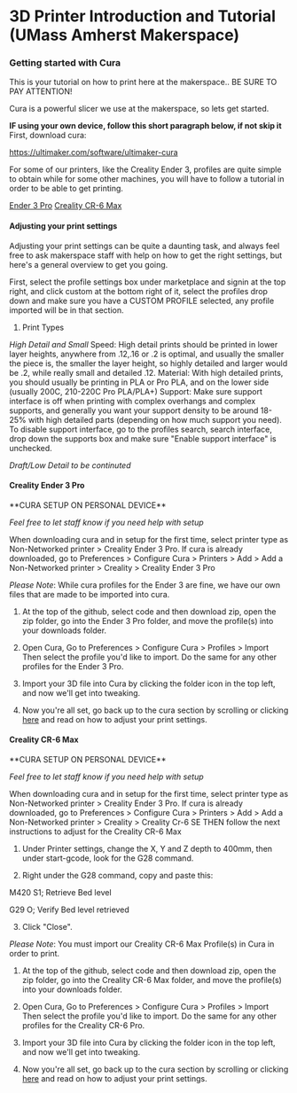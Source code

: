 # 3D Printer Introduction and Tutorial (UMass Amherst Makerspace)

<h3>
Getting started with Cura
</h3>

This is your tutorial on how to print here at the makerspace..
BE SURE TO PAY ATTENTION!

Cura is a powerful slicer we use at the makerspace, so lets get started.

**IF using your own device, follow this short paragraph below, if not skip it**
First, download cura:

https://ultimaker.com/software/ultimaker-cura 

For some of our printers, like the Creality Ender 3, profiles are quite simple to obtain
while for some other machines, you will have to follow a tutorial in order to be able to get printing.

 <a href="https://github.com/umassamherstmakerspace/3D-Printing#creality-ender-3-pro">Ender 3 Pro</a> 
 <a href="https://github.com/umassamherstmakerspace/3D-Printing#creality-cr-6-max">Creality CR-6 Max</a> 

<h4>
Adjusting your print settings
</h4>
Adjusting your print settings can be quite a daunting task, and always feel free to ask makerspace staff with help on how to get the right settings, but here's a general overview to get you going.

First, select the profile settings box under marketplace and signin at the top right, and click custom at the bottom right of it, select the profiles drop down and make sure you have a CUSTOM PROFILE selected, any profile imported will be in that section.

1) Print Types

*High Detail and Small*
Speed: High detail prints should be printed in lower layer heights, anywhere from .12,.16 or .2 is optimal, and usually the smaller the piece is, the smaller the layer height, so highly detailed and larger would be .2, while really small and detailed .12.
Material: With high detailed prints, you should usually be printing in PLA or Pro PLA, and on the lower side (usually 200C, 210-220C Pro PLA/PLA+)
Support: Make sure support interface is off when printing with complex overhangs and complex supports, and generally you want your support density to be around 18-25% with high detailed parts (depending on how much support you need). To disable support interface, go to the profiles search, search interface, drop down the supports box and make sure "Enable support interface" is unchecked.

*Draft/Low Detail*
*to be continuted*

<h4>
Creality Ender 3 Pro
</h4>
**CURA SETUP ON PERSONAL DEVICE**

*Feel free to let staff know if you need help with setup*

When downloading cura and in setup for the first time, select printer type as Non-Networked printer > Creality Ender 3 Pro.
If cura is already downloaded, go to Preferences > Configure Cura > Printers > Add > Add a Non-Networked printer > Creality > Creality Ender 3 Pro

*Please Note*: While cura profiles for the Ender 3 are fine, we have our own files that are made to be imported into cura. 

1) At the top of the github, select code and then download zip, open the zip folder, go into the Ender 3 Pro folder, and move the profile(s) into your downloads folder. 

2) Open Cura, Go to Preferences > Configure Cura > Profiles > Import
Then select the profile you'd like to import. Do the same for any other profiles for the Ender 3 Pro.

3) Import your 3D file into Cura by clicking the folder icon in the top left, and now we'll get into tweaking.

4) Now you're all set, go back up to the cura section by scrolling or clicking <a href="https://github.com/umassamherstmakerspace/3D-Printing#getting-started-with-cura">here</a> and read on how to adjust your print settings.


<h4>
Creality CR-6 Max
</h4>
**CURA SETUP ON PERSONAL DEVICE**

*Feel free to let staff know if you need help with setup*

When downloading cura and in setup for the first time, select printer type as Non-Networked printer > Creality Ender 3 Pro.
If cura is already downloaded, go to Preferences > Configure Cura > Printers > Add > Add a Non-Networked printer > Creality > Creality Cr-6 SE THEN follow the next instructions to adjust for the Creality CR-6 Max

1) Under Printer settings, change the X, Y and Z depth to 400mm, then under start-gcode, look for the G28 command.

2) Right under the G28 command, copy and paste this: 

M420 S1; Retrieve Bed level

G29 O; Verify Bed level retrieved

3) Click "Close".

*Please Note*: You must import our Creality CR-6 Max Profile(s) in Cura in order to print.

1) At the top of the github, select code and then download zip, open the zip folder, go into the Creality CR-6 Max folder, and move the profile(s) into your downloads folder. 

2) Open Cura, Go to Preferences > Configure Cura > Profiles > Import
Then select the profile you'd like to import. Do the same for any other profiles for the Creality CR-6 Pro.

3) Import your 3D file into Cura by clicking the folder icon in the top left, and now we'll get into tweaking.

4) Now you're all set, go back up to the cura section by scrolling or clicking <a href="https://github.com/umassamherstmakerspace/3D-Printing#getting-started-with-cura">here</a> and read on how to adjust your print settings.